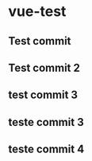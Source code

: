 # vue-test


## Test commit

## Test commit 2

## test commit 3

## teste commit 3

## teste commit 4